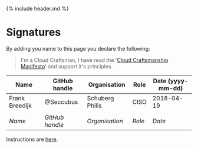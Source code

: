 {% include header.md %}

Signatures
===
By adding you name to this page you declare the following:

> I'm a Cloud Craftsman, I have read the '[Cloud Craftsmanship Manifesto](https://craftsmanship.cloud)' and support it's principles. 

| Name               | GitHub handle     | Organisation     | Role     | Date (yyyy-mm-dd) |
|--------------------|-------------------|------------------|----------|-------------------|
| Frank Breedijk     | @Seccubus         | Schuberg Philis  | CISO     | 2018-04-19        |
|                    |                   |                  |          |                   |
| *Name*             | *GitHub handle*   | *Organisation*   | *Role*   | *Date*            |

Instructions are [here](/sign.md).
